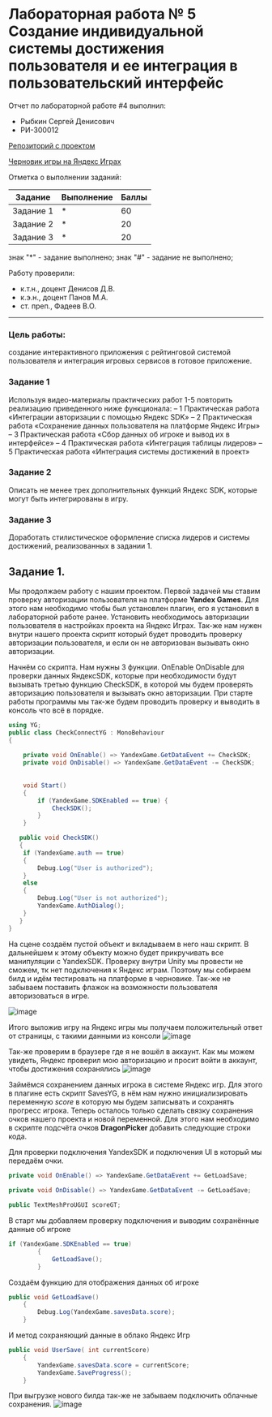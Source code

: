 # Лабораторная работа № 5 Создание индивидуальной системы достижения пользователя и ее интеграция в пользовательский интерфейс

Отчет по лабораторной работе #4 выполнил:
- Рыбкин Сергей Денисович
- РИ-300012

[Репозиторий с проектом](https://github.com/Sergey8Rybkin/Dragon-Picker)

[Черновик игры на Яндекс Играх](https://yandex.ru/games/app/198497?draft=true&lang=ru)

Отметка о выполнении заданий:

| Задание | Выполнение | Баллы |
| ------ | ------ | ------ |
| Задание 1 | * | 60 |
| Задание 2 | * | 20 |
| Задание 3 | * | 20 |

знак "*" - задание выполнено; знак "#" - задание не выполнено;

Работу проверили:
- к.т.н., доцент Денисов Д.В.
- к.э.н., доцент Панов М.А.
- ст. преп., Фадеев В.О.

____

### Цель работы:
создание интерактивного приложения с рейтинговой системой пользователя и интеграция игровых сервисов в готовое приложение.

### Задание 1
Используя видео-материалы практических работ 1-5 повторить реализацию приведенного ниже функционала:
–	1 Практическая работа «Интеграции авторизации с помощью Яндекс SDK»
–	2 Практическая работа «Сохранение данных пользователя на платформе Яндекс Игры»
–	3 Практическая работа «Сбор данных об игроке и вывод их в интерфейсе»
–	4 Практическая работа «Интеграция таблицы лидеров»
–	5 Практическая работа «Интеграция системы достижений в проект» 

### Задание 2
Описать не менее трех дополнительных функций Яндекс SDK, которые могут быть интегрированы в игру. 

### Задание 3
Доработать стилистическое оформление списка лидеров и системы достижений, реализованных в задании 1.


## Задание 1.

Мы продолжаем работу с нашим проектом. Первой задачей мы ставим проверку авторизации пользователя на платформе **Yandex Games**. Для этого нам необходимо чтобы был установлен плагин, его я установил в лабораторной работе ранее. Установить необходимось авторизации пользователя в настройках проекта на Яндекс Играх. Так-же нам нужен внутри нашего проекта скрипт который будет проводить проверку авторизации пользователя, и если он не авторизован вызывать окно авторизации.

Начнём со скрипта. Нам нужны 3 функции. OnEnable OnDisable для проверки данных ЯндексSDK, которые при необходимости будут вызывать третью функцию CheckSDK, в которой мы будем проверять авторизацию пользователя и вызывать окно авторизации. При старте работы программы мы так-же будем проводить проверку и выводить в консоль что всё в порядке.

```c#
using YG;
public class CheckConnectYG : MonoBehaviour
{
    
    private void OnEnable() => YandexGame.GetDataEvent += CheckSDK;
    private void OnDisable() => YandexGame.GetDataEvent -= CheckSDK;
        
    
    void Start()
    {
        if (YandexGame.SDKEnabled == true) {
            CheckSDK();
        }
    }

   public void CheckSDK()
   {
    if (YandexGame.auth == true)
    {
        Debug.Log("User is authorized");
    }
    else 
    {
        Debug.Log("User is not authorized");
        YandexGame.AuthDialog();
    }
   }
}
```

На сцене создаём пустой объект и вкладываем в него наш скрипт. В дальнейшем к этому объекту можно будет прикручивать все манипуляции с YandexSDK.
Проверку внутри Unity мы провести не сможем, тк нет подключения к Яндекс играм. Поэтому мы собираем билд и идём тестировать на платформе в черновике. Так-же не забываем поставить флажок на возможности пользователя авторизоваться в игре.

![image](https://user-images.githubusercontent.com/100475554/203953556-534a73f2-3ef8-42e5-ba36-d81350b65029.png)

Итого выложив игру на Яндекс игры мы получаем положительный ответ от страницы, с такими данными из консоли 
![image](https://user-images.githubusercontent.com/100475554/203968239-3675e761-e1cb-4c2a-9663-1709fd8bd459.png)

Так-же проверим в браузере где я не вошёл в аккаунт. Как мы можем увидеть, Яндекс проверил мою авторизацию и просит войти в аккаунт, чтобы достижения сохранялись
![image](https://user-images.githubusercontent.com/100475554/203968701-78fac19b-a634-4139-8320-867fc5c870c5.png)

Займёмся сохранением данных игрока в системе Яндекс игр. Для этого в плагине есть скрипт SavesYG, в нём нам нужно инициализировать переменную *score* в которую мы будем записывать и сохранять прогресс игрока. Теперь осталось только сделать связку сохранения очков нашего проекта и новой переменной. Для этого нам необходимо в скрипте подсчёта очков **DragonPicker** добавить следующие строки кода.

Для проверки подключения YandexSDK и подключения UI в который мы передаём очки.
```c#
private void OnEnable() => YandexGame.GetDataEvent += GetLoadSave;
   
private void OnDisable() => YandexGame.GetDataEvent -= GetLoadSave;

public TextMeshProUGUI scoreGT;
```

В старт мы добавляем проверку подключения и выводим сохранённые данные об игроке
```c#
if (YandexGame.SDKEnabled == true) 
        {
            GetLoadSave();
        }
```
Создаём функцию для отображения данных об игроке
```c#
public void GetLoadSave()
    {
        Debug.Log(YandexGame.savesData.score);
    }
```
И метод сохраняющий данные в облако Яндекс Игр
```c#
public void UserSave( int currentScore)
    {
        YandexGame.savesData.score = currentScore;
        YandexGame.SaveProgress();
    }

```
При выгрузке нового билда так-же не забываем подключить облачные сохранения.
![image](https://user-images.githubusercontent.com/100475554/203980525-83621554-99e7-46d8-bbae-e2a0f299d654.png)

